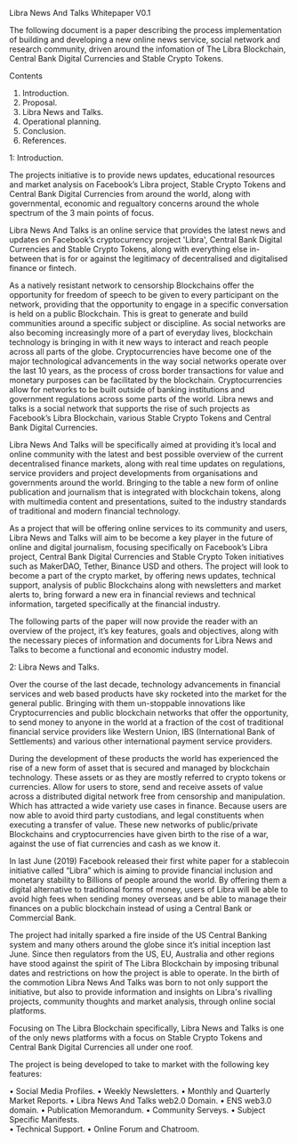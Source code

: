 Libra News And Talks Whitepaper V0.1 

The following document is a paper describing the process implementation of building and developing a new online news service, social network and research community, driven around the infomation of The Libra Blockchain, Central Bank Digital Currencies and Stable Crypto Tokens.


 Contents

1.	Introduction.
2.	Proposal.
3.	Libra News and Talks.
4.	Operational planning.
5.	Conclusion.
6.	References.




1: Introduction.

The projects initiative is to provide news updates,  educational resources and market analysis on Facebook’s Libra project, Stable Crypto Tokens and Central Bank Digital Currencies from around the world, along with governmental, economic and regualtory concerns around the whole spectrum of the 3 main points of focus.

Libra News And Talks is an online service that provides the latest news and updates on Facebook’s cryptocurrency project 'Libra', Central Bank Digital Currencies and Stable Crypto Tokens, along with everything else in-between that is for or against the legitimacy of decentralised and digitalised finance or fintech. 

As a natively resistant network to censorship Blockchains offer the opportunity for freedom of speech to be given to every participant on the network, providing that the opportunity to engage in a specific conversation is held on a public Blockchain. This is great to generate and build communities around a specific subject or discipline. As social networks are also becoming increasingly more of a part of everyday lives, blockchain technology is bringing in with it new ways to interact and reach people across all parts of the globe. 
Cryptocurrencies have become one of the major technological advancements in the way social networks operate over the last 10 years, as the process of cross border transactions for value and monetary purposes can be facilitated by the blockchain. Cryptocurrencies allow for networks to be built outside of banking institutions and government regulations across some parts of the world. Libra news and talks is a social network that supports the rise of such projects as Facebook’s Libra Blockchain, various Stable Crypto Tokens and Central Bank Digital Currencies. 

Libra News And Talks will be specifically aimed at providing it’s local and online community with the latest and best possible overview of the current decentralised finance markets, along with real time updates on regulations, service providers and project developments from organisations and governments around the world. Bringing to the table a new form of online publication and journalism that is integrated with blockchain tokens, along with multimedia content and presentations, suited to the industry standards of traditional and modern financial technology. 

As a project that will be offering online services to its community and users, Libra News and Talks will aim to be become a key player in the future of online and digital journalism, focusing specifically on Facebook’s Libra project, Central Bank Digital Currencies and Stable Crypto Token initiatives such as MakerDAO, Tether, Binance USD and others. The project will look to become a part of the crypto market, by offering news updates, technical support, analysis of public Blockchains along with newsletters and market alerts to, bring forward a new era in financial reviews and technical information, targeted specifically at the financial industry. 

The following parts of the paper will now provide the reader with an overview of the project, it’s key features, goals and objectives, along with the necessary pieces of information and documents for Libra News and Talks to become a functional and economic industry model.



2: Libra News and Talks. 

Over the course of the last decade, technology advancements in financial services and web based products have sky rocketed into the market for the general public. Bringing with them un-stoppable innovations like Cryptocurrencies and public blockchain networks that offer the opportunity, to send money to anyone in the world at a fraction of the cost of traditional financial service providers like Western Union, IBS (International Bank of Settlements) and various other international payment service providers. 

During the development of these products the world has experienced the rise of a new form of asset that is secured and managed by blockchain technology. These assets or as they are mostly referred to crypto tokens or currencies. Allow for users to store, send and receive assets of value across a distributed digital network free from censorship and manipulation. Which has attracted a wide variety use cases in finance. Because users are now able to avoid third party custodians, and legal constituents when executing a transfer of value. These new networks of public/private Blockchains and cryptocurrencies have given birth to the rise of a war, against the use of fiat currencies and cash as we know it. 

In last June (2019) Facebook released their first white paper for a stablecoin initiative called “Libra” which is aiming to provide financial inclusion and monetary stability to Billions of people around the world. By offering them a digital alternative to traditional forms of money, users of Libra will be able to avoid high fees when sending money overseas and be able to manage their finances on a public blockchain instead of using a Central Bank or Commercial Bank. 

The project had initally sparked a fire inside of the US Central Banking system and many others around the globe since it’s initial inception last June. Since then regulators from the US, EU, Australia and other regions have stood against the spirit of The Libra Blockchain by imposing tribunal dates and restrictions on how the project is able to operate. In the birth of the commotion Libra News And Talks was born to not only support the initiative, but also to provide information and insights on Libra's rivalling projects, community thoughts and market analysis, through online social platforms. 

Focusing on The Libra Blockchain specifically, Libra News and Talks is one of the only news platforms with a focus on Stable Crypto Tokens and Central Bank Digital Currencies all under one roof. 

The project is being developed to take to market with the following key features: 

•	Social Media Profiles.
•	Weekly Newsletters.
•	Monthly and Quarterly Market Reports.
•	Libra News And Talks web2.0 Domain. 
• ENS web3.0 domain. 
• Publication Memorandum. 
• Community Serveys.
• Subject Specific Manifests.  
• Technical Support. 
• Online Forum and Chatroom.
